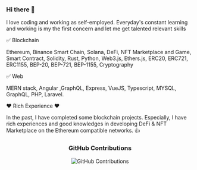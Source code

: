 ### Hi there 👋

I love coding and working as self-employed. 
Everyday's constant learning and working is my the first concern and let me get talented relevant skills

✅ Blockchain

  Ethereum, Binance Smart Chain, Solana, DeFi, NFT Marketplace and Game, Smart Contract, Solidity, Rust, Python, Web3.js, Ethers.js, ERC20, ERC721, ERC1155, BEP-20, BEP-721, BEP-1155, Cryptography
  
✅ Web

   MERN stack, Angular ,GraphQL, Express, VueJS, Typescript,  MYSQL, GraphQL, PHP, Laravel.
    

❤ Rich Experience ❤

   In the past, I have completed some blockchain projects. Especially, I have rich experiences and good knowledges in developing DeFi & NFT Marketplace on the Ethereum compatible networks. 👍
<div align="center">
  
### GitHub Contributions
    
![GitHub Contributions](https://github-readme-streak-stats.herokuapp.com/?&theme=ayu-mirage&user=cryptoPanda430)

<br/>
</div>
